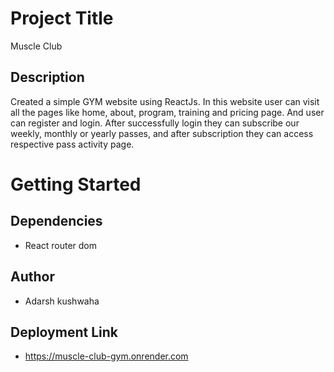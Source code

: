 # Project Title
Muscle Club
## Description
Created a simple GYM website using ReactJs. In this website user can visit all the pages like home, about, program, training and pricing page. And user can register and login. After successfully login they can subscribe our weekly, monthly or yearly passes, and after subscription they can access respective pass activity page.
# Getting Started

## Dependencies
* React router dom

## Author
* Adarsh kushwaha

## Deployment Link 
* https://muscle-club-gym.onrender.com
